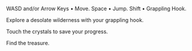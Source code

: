 WASD and/or Arrow Keys • Move.
Space • Jump.
Shift • Grappling Hook.

Explore a desolate wilderness with your grappling hook.

Touch the crystals to save your progress.

Find the treasure.